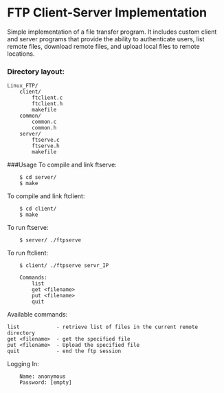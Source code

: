 FTP Client-Server Implementation
===========
Simple implementation of a file transfer program. It includes custom client and server programs that provide the ability to authenticate users, list remote files, download remote files, and upload local files to remote locations.

### Directory layout:
	Linux_FTP/
		client/
			ftclient.c
			ftclient.h
			makefile
		common/
			common.c
			common.h
		server/
			ftserve.c
			ftserve.h
			makefile

###Usage
To compile and link ftserve:
```
	$ cd server/
	$ make
```

To compile and link ftclient:
```
	$ cd client/
	$ make
```

To run ftserve:
```
	$ server/ ./ftpserve
```

To run ftclient:
```
	$ client/ ./ftpserve servr_IP

	Commands:
		list
		get <filename>
		put <filename>
		quit
```

Available commands:
```
list            - retrieve list of files in the current remote directory
get <filename>  - get the specified file
put <filename>  - Upload the specified file
quit            - end the ftp session
```

Logging In:
```
	Name: anonymous
	Password: [empty]
```
